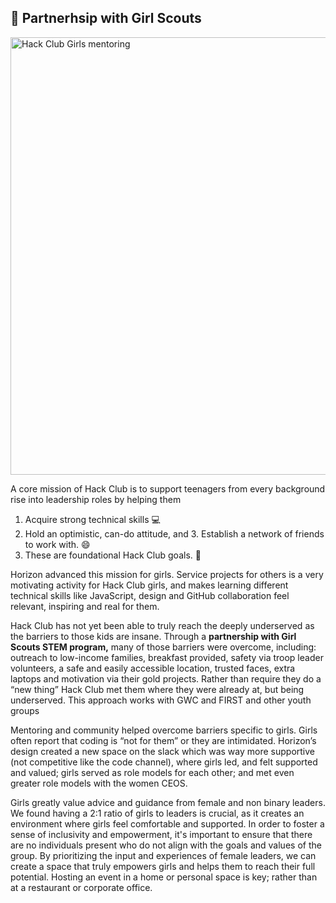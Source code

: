 ## 🤝 Partnerhsip with Girl Scouts

<img width="700" alt="Hack Club Girls mentoring" src="https://user-images.githubusercontent.com/65808924/229812671-293badb9-a03c-41a6-868f-77bcd9252015.png">


A core mission of Hack Club is to support teenagers from every background rise into leadership roles by helping them 
1. Acquire strong technical skills 💻
2. Hold an optimistic, can-do attitude, and 3. Establish a network of friends to work with. 😄
3. These are foundational Hack Club goals. 🥅

Horizon advanced this mission for girls. Service projects for others is a very motivating activity for Hack Club girls, and makes learning different technical skills like JavaScript, design and GitHub collaboration feel relevant, inspiring and real for them. 

Hack Club has not yet been able to truly reach the deeply underserved as the barriers to those kids are insane. Through a **partnership with Girl Scouts STEM program,** many of those barriers were overcome, including: outreach to low-income families, breakfast provided, safety via troop leader volunteers, a safe and easily accessible location, trusted faces, extra laptops and motivation via their gold projects. Rather than require they do a “new thing” Hack Club met them where they were already at, but being underserved. This approach works with GWC and FIRST and other youth groups

Mentoring and community helped overcome barriers specific to girls. Girls often report that coding is “not for them” or they are intimidated. Horizon’s design created a new space on the slack which was way more supportive (not competitive like the code channel), where girls led, and felt supported and valued; girls served as role models for each other; and met even greater role models with the women CEOS.

Girls greatly value advice and guidance from female and non binary leaders. We found having a 2:1 ratio of girls to leaders is crucial, as it creates an environment where girls feel comfortable and supported. In order to foster a sense of inclusivity and empowerment, it's important to ensure that there are no individuals present who do not align with the goals and values of the group. By prioritizing the input and experiences of female leaders, we can create a space that truly empowers girls and helps them to reach their full potential. Hosting an event in a home or personal space is key; rather than at a restaurant or corporate office.

